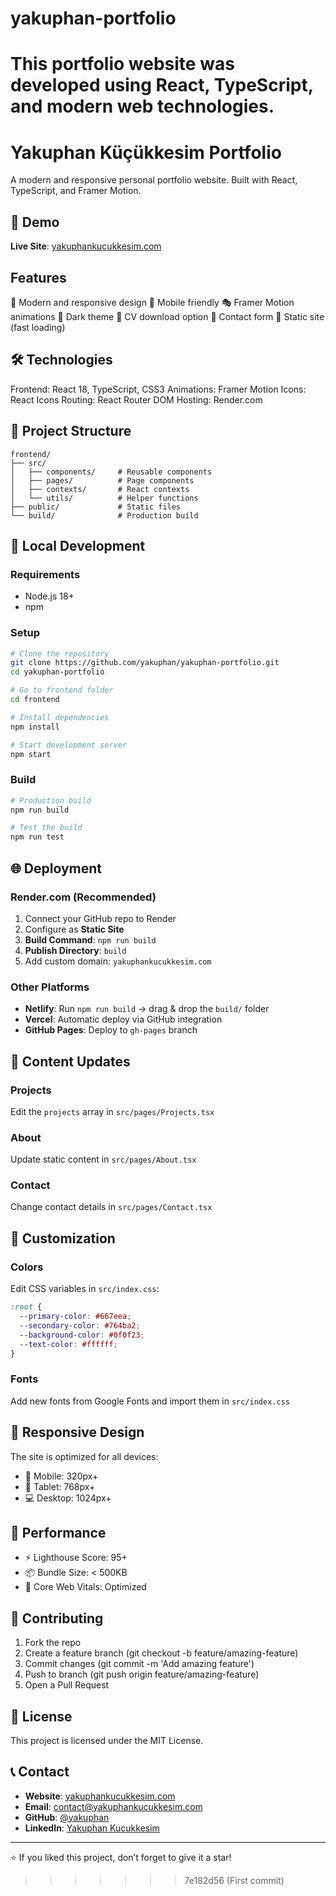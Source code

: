 # yakuphan-portfolio
This portfolio website was developed using React, TypeScript, and modern web technologies.
=======
# Yakuphan Küçükkesim Portfolio

A modern and responsive personal portfolio website. Built with React, TypeScript, and Framer Motion.

## 🚀 Demo

**Live Site**: [yakuphankucukkesim.com](https://yakuphankucukkesim.com)

## Features
🎨 Modern and responsive design
📱 Mobile friendly
🎭 Framer Motion animations
🌙 Dark theme
📄 CV download option
📧 Contact form
🚀 Static site (fast loading)

## 🛠️ Technologies
Frontend: React 18, TypeScript, CSS3
Animations: Framer Motion
Icons: React Icons
Routing: React Router DOM
Hosting: Render.com

## 📁 Project Structure

```
frontend/
├── src/
│   ├── components/     # Reusable components
│   ├── pages/          # Page components
│   ├── contexts/       # React contexts
│   └── utils/          # Helper functions
├── public/             # Static files
└── build/              # Production build
```

## 🚀 Local Development

### Requirements
- Node.js 18+
- npm

### Setup
```bash
# Clone the repository
git clone https://github.com/yakuphan/yakuphan-portfolio.git
cd yakuphan-portfolio

# Go to frontend folder
cd frontend

# Install dependencies
npm install

# Start development server
npm start
```

### Build
```bash
# Production build
npm run build

# Test the build
npm run test
```

## 🌐 Deployment

### Render.com (Recommended)
1. Connect your GitHub repo to Render
2. Configure as **Static Site**
3. **Build Command**: `npm run build`
4. **Publish Directory**: `build`
5. Add custom domain: `yakuphankucukkesim.com`

### Other Platforms
- **Netlify**: Run `npm run build` → drag & drop the `build/` folder
- **Vercel**: Automatic deploy via GitHub integration
- **GitHub Pages**: Deploy to `gh-pages` branch

## 📝 Content Updates

### Projects
Edit the `projects` array in `src/pages/Projects.tsx`

### About
Update static content in `src/pages/About.tsx`

### Contact
Change contact details in `src/pages/Contact.tsx`

## 🎨 Customization

### Colors
Edit CSS variables in `src/index.css`:

```css
:root {
  --primary-color: #667eea;
  --secondary-color: #764ba2;
  --background-color: #0f0f23;
  --text-color: #ffffff;
}
```

### Fonts
Add new fonts from Google Fonts and import them in `src/index.css`

## 📱 Responsive Design

The site is optimized for all devices:
- 📱 Mobile: 320px+
- 📱 Tablet: 768px+
- 💻 Desktop: 1024px+

## 🚀 Performance

- ⚡ Lighthouse Score: 95+
- 📦 Bundle Size: < 500KB
- 🎯 Core Web Vitals: Optimized

## 🤝 Contributing

1. Fork the repo
2. Create a feature branch (git checkout -b feature/amazing-feature)
3. Commit changes (git commit -m 'Add amazing feature')
4. Push to branch (git push origin feature/amazing-feature)
5. Open a Pull Request

## 📄 License

This project is licensed under the MIT License.

## 📞 Contact

- **Website**: [yakuphankucukkesim.com](https://yakuphankucukkesim.com)
- **Email**: contact@yakuphankucukkesim.com
- **GitHub**: [@yakuphan](https://github.com/yakuphan)
- **LinkedIn**: [Yakuphan Kucukkesim](https://linkedin.com/in/yakuphan)

---

⭐ If you liked this project, don’t forget to give it a star!
>>>>>>> 7e182d56 (First commit)
